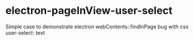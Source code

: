 # electron-pageInView-user-select
Simple case to demonstrate electron webContents::findInPage bug with css user-select: text
